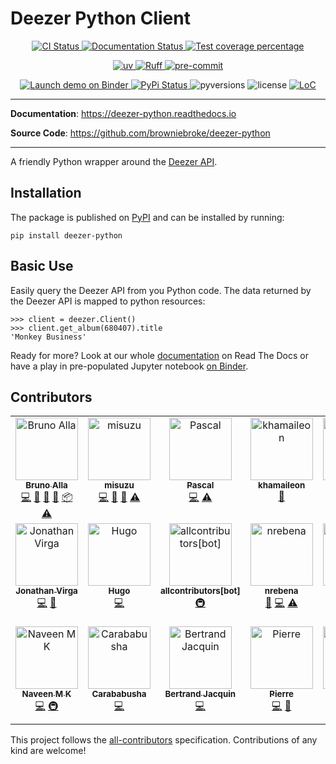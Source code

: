 # Deezer Python Client

<p align="center">
  <a href="https://github.com/browniebroke/deezer-python/actions/workflows/ci.yml?query=branch%3Amain">
    <img alt="CI Status" src="https://img.shields.io/github/actions/workflow/status/browniebroke/deezer-python/ci.yml?branch=main&logo=github&style=flat-square">
  </a>
  <a href="https://readthedocs.org/projects/deezer-python/builds/">
    <img src="https://img.shields.io/readthedocs/deezer-python.svg?logo=read-the-docs&style=flat-square" alt="Documentation Status">
  </a>
  <a href="https://codecov.io/gh/browniebroke/deezer-python">
    <img src="https://img.shields.io/codecov/c/github/browniebroke/deezer-python.svg?logo=codecov&style=flat-square" alt="Test coverage percentage">
  </a>
</p>
<p align="center">
  <a href="https://github.com/astral-sh/uv">
    <img src="https://img.shields.io/endpoint?url=https://raw.githubusercontent.com/astral-sh/uv/main/assets/badge/v0.json" alt="uv">
  </a>
  <a href="https://github.com/astral-sh/ruff">
    <img src="https://img.shields.io/endpoint?url=https://raw.githubusercontent.com/astral-sh/ruff/main/assets/badge/v2.json" alt="Ruff">
  </a>
  <a href="https://github.com/pre-commit/pre-commit">
    <img src="https://img.shields.io/badge/pre--commit-enabled-brightgreen?logo=pre-commit&logoColor=white&style=flat-square" alt="pre-commit">
  </a>
</p>
<p align="center">
  <a href="https://mybinder.org/v2/gh/browniebroke/deezer-python/main?filepath=demo.ipynb">
    <img src="https://mybinder.org/badge_logo.svg" alt="Launch demo on Binder">
  </a>
  <a href="https://pypi.org/project/deezer-python/">
    <img src="https://img.shields.io/pypi/v/deezer-python.svg?logo=python&amp;logoColor=fff&amp;style=flat-square" alt="PyPi Status">
  </a>
  <img src="https://img.shields.io/pypi/pyversions/deezer-python.svg?style=flat-square" alt="pyversions">
  <img src="https://img.shields.io/pypi/l/deezer-python.svg?style=flat-square" alt="license">
  <a href="https://github.com/browniebroke/deezer-python">
    <img src="https://tokei.rs/b1/github/browniebroke/deezer-python" alt="LoC">
  </a>
</p>

---

**Documentation**: <a href="https://deezer-python.readthedocs.io" target="_blank">https://deezer-python.readthedocs.io</a>

**Source Code**: <a href="https://github.com/browniebroke/deezer-python" target="_blank">https://github.com/browniebroke/deezer-python </a>

---

A friendly Python wrapper around the [Deezer API](https://developers.deezer.com/api).

## Installation

The package is published on
[PyPI](https://pypi.org/project/deezer-python/) and can be installed by running:

    pip install deezer-python

## Basic Use

Easily query the Deezer API from you Python code. The data returned by the Deezer
API is mapped to python resources:

```pycon
>>> client = deezer.Client()
>>> client.get_album(680407).title
'Monkey Business'
```

Ready for more? Look at our whole [documentation](http://deezer-python.readthedocs.io/)
on Read The Docs or have a play in pre-populated Jupyter notebook
[on Binder](https://mybinder.org/v2/gh/browniebroke/deezer-python/main?filepath=demo.ipynb).

## Contributors

<!-- ALL-CONTRIBUTORS-LIST:START - Do not remove or modify this section -->
<!-- prettier-ignore-start -->
<!-- markdownlint-disable -->
<table>
  <tbody>
    <tr>
      <td align="center" valign="top" width="14.28%"><a href="https://www.twitter.com/_BrunoAlla"><img src="https://avatars1.githubusercontent.com/u/861044?v=4?s=100" width="100px;" alt="Bruno Alla"/><br /><sub><b>Bruno Alla</b></sub></a><br /><a href="https://github.com/browniebroke/deezer-python/commits?author=browniebroke" title="Code">💻</a> <a href="https://github.com/browniebroke/deezer-python/commits?author=browniebroke" title="Documentation">📖</a> <a href="#ideas-browniebroke" title="Ideas, Planning, & Feedback">🤔</a> <a href="#maintenance-browniebroke" title="Maintenance">🚧</a> <a href="#platform-browniebroke" title="Packaging/porting to new platform">📦</a> <a href="https://github.com/browniebroke/deezer-python/commits?author=browniebroke" title="Tests">⚠️</a></td>
      <td align="center" valign="top" width="14.28%"><a href="https://github.com/misuzu"><img src="https://avatars1.githubusercontent.com/u/248143?v=4?s=100" width="100px;" alt="misuzu"/><br /><sub><b>misuzu</b></sub></a><br /><a href="https://github.com/browniebroke/deezer-python/commits?author=misuzu" title="Code">💻</a> <a href="https://github.com/browniebroke/deezer-python/commits?author=misuzu" title="Documentation">📖</a> <a href="#ideas-misuzu" title="Ideas, Planning, & Feedback">🤔</a> <a href="https://github.com/browniebroke/deezer-python/commits?author=misuzu" title="Tests">⚠️</a></td>
      <td align="center" valign="top" width="14.28%"><a href="https://github.com/pfouque"><img src="https://avatars1.githubusercontent.com/u/8300001?v=4?s=100" width="100px;" alt="Pascal"/><br /><sub><b>Pascal</b></sub></a><br /><a href="https://github.com/browniebroke/deezer-python/commits?author=pfouque" title="Code">💻</a> <a href="https://github.com/browniebroke/deezer-python/commits?author=pfouque" title="Tests">⚠️</a></td>
      <td align="center" valign="top" width="14.28%"><a href="https://github.com/khamaileon"><img src="https://avatars2.githubusercontent.com/u/1322166?v=4?s=100" width="100px;" alt="khamaileon"/><br /><sub><b>khamaileon</b></sub></a><br /><a href="https://github.com/browniebroke/deezer-python/commits?author=khamaileon" title="Documentation">📖</a></td>
      <td align="center" valign="top" width="14.28%"><a href="https://github.com/sheregeda"><img src="https://avatars3.githubusercontent.com/u/2856444?v=4?s=100" width="100px;" alt="Nikolay Sheregeda"/><br /><sub><b>Nikolay Sheregeda</b></sub></a><br /><a href="https://github.com/browniebroke/deezer-python/commits?author=sheregeda" title="Code">💻</a> <a href="https://github.com/browniebroke/deezer-python/commits?author=sheregeda" title="Tests">⚠️</a></td>
      <td align="center" valign="top" width="14.28%"><a href="https://github.com/horstmannmat"><img src="https://avatars1.githubusercontent.com/u/11761333?v=4?s=100" width="100px;" alt="Matheus Horstmann"/><br /><sub><b>Matheus Horstmann</b></sub></a><br /><a href="https://github.com/browniebroke/deezer-python/commits?author=horstmannmat" title="Code">💻</a> <a href="https://github.com/browniebroke/deezer-python/commits?author=horstmannmat" title="Documentation">📖</a></td>
      <td align="center" valign="top" width="14.28%"><a href="https://github.com/MDCEY"><img src="https://avatars2.githubusercontent.com/u/3812864?v=4?s=100" width="100px;" alt="Kieran Wynne"/><br /><sub><b>Kieran Wynne</b></sub></a><br /><a href="https://github.com/browniebroke/deezer-python/commits?author=MDCEY" title="Code">💻</a></td>
    </tr>
    <tr>
      <td align="center" valign="top" width="14.28%"><a href="https://github.com/jnth"><img src="https://avatars0.githubusercontent.com/u/7796167?v=4?s=100" width="100px;" alt="Jonathan Virga"/><br /><sub><b>Jonathan Virga</b></sub></a><br /><a href="https://github.com/browniebroke/deezer-python/commits?author=jnth" title="Code">💻</a> <a href="https://github.com/browniebroke/deezer-python/commits?author=jnth" title="Documentation">📖</a></td>
      <td align="center" valign="top" width="14.28%"><a href="https://github.com/hugovk"><img src="https://avatars2.githubusercontent.com/u/1324225?v=4?s=100" width="100px;" alt="Hugo"/><br /><sub><b>Hugo</b></sub></a><br /><a href="https://github.com/browniebroke/deezer-python/commits?author=hugovk" title="Code">💻</a></td>
      <td align="center" valign="top" width="14.28%"><a href="https://github.com/all-contributors/all-contributors-bot"><img src="https://avatars3.githubusercontent.com/u/46843839?v=4?s=100" width="100px;" alt="allcontributors[bot]"/><br /><sub><b>allcontributors[bot]</b></sub></a><br /><a href="#infra-allcontributors" title="Infrastructure (Hosting, Build-Tools, etc)">🚇</a></td>
      <td align="center" valign="top" width="14.28%"><a href="https://github.com/nrebena"><img src="https://avatars3.githubusercontent.com/u/49879400?v=4?s=100" width="100px;" alt="nrebena"/><br /><sub><b>nrebena</b></sub></a><br /><a href="https://github.com/browniebroke/deezer-python/issues?q=author%3Anrebena" title="Bug reports">🐛</a> <a href="https://github.com/browniebroke/deezer-python/commits?author=nrebena" title="Code">💻</a> <a href="https://github.com/browniebroke/deezer-python/commits?author=nrebena" title="Tests">⚠️</a></td>
      <td align="center" valign="top" width="14.28%"><a href="https://github.com/spvkgn"><img src="https://avatars0.githubusercontent.com/u/4147135?v=4?s=100" width="100px;" alt="Pavel"/><br /><sub><b>Pavel</b></sub></a><br /><a href="https://github.com/browniebroke/deezer-python/issues?q=author%3Aspvkgn" title="Bug reports">🐛</a></td>
      <td align="center" valign="top" width="14.28%"><a href="http://www.idiap.ch || www.edeltech.ch"><img src="https://avatars0.githubusercontent.com/u/898010?v=4?s=100" width="100px;" alt="Samuel Gaist"/><br /><sub><b>Samuel Gaist</b></sub></a><br /><a href="https://github.com/browniebroke/deezer-python/commits?author=sgaist" title="Code">💻</a> <a href="https://github.com/browniebroke/deezer-python/commits?author=sgaist" title="Tests">⚠️</a> <a href="#security-sgaist" title="Security">🛡️</a></td>
      <td align="center" valign="top" width="14.28%"><a href="https://github.com/hithomasmorelli"><img src="https://avatars0.githubusercontent.com/u/22722644?v=4?s=100" width="100px;" alt="Thomas Morelli"/><br /><sub><b>Thomas Morelli</b></sub></a><br /><a href="https://github.com/browniebroke/deezer-python/issues?q=author%3Ahithomasmorelli" title="Bug reports">🐛</a> <a href="https://github.com/browniebroke/deezer-python/commits?author=hithomasmorelli" title="Code">💻</a> <a href="#ideas-hithomasmorelli" title="Ideas, Planning, & Feedback">🤔</a></td>
    </tr>
    <tr>
      <td align="center" valign="top" width="14.28%"><a href="https://naveen.syrusdark.website"><img src="https://avatars1.githubusercontent.com/u/49693820?v=4?s=100" width="100px;" alt="Naveen M K"/><br /><sub><b>Naveen M K</b></sub></a><br /><a href="https://github.com/browniebroke/deezer-python/commits?author=naveen521kk" title="Code">💻</a> <a href="#infra-naveen521kk" title="Infrastructure (Hosting, Build-Tools, etc)">🚇</a></td>
      <td align="center" valign="top" width="14.28%"><a href="https://github.com/Carababusha"><img src="https://avatars.githubusercontent.com/u/64437819?v=4?s=100" width="100px;" alt="Carababusha"/><br /><sub><b>Carababusha</b></sub></a><br /><a href="https://github.com/browniebroke/deezer-python/commits?author=Carababusha" title="Code">💻</a></td>
      <td align="center" valign="top" width="14.28%"><a href="https://github.com/bjacquin"><img src="https://avatars.githubusercontent.com/u/5293357?v=4?s=100" width="100px;" alt="Bertrand Jacquin"/><br /><sub><b>Bertrand Jacquin</b></sub></a><br /><a href="https://github.com/browniebroke/deezer-python/commits?author=bjacquin" title="Code">💻</a></td>
      <td align="center" valign="top" width="14.28%"><a href="https://github.com/prndrbr"><img src="https://avatars.githubusercontent.com/u/96344856?v=4?s=100" width="100px;" alt="Pierre"/><br /><sub><b>Pierre</b></sub></a><br /><a href="https://github.com/browniebroke/deezer-python/commits?author=prndrbr" title="Code">💻</a> <a href="https://github.com/browniebroke/deezer-python/commits?author=prndrbr" title="Documentation">📖</a></td>
      <td align="center" valign="top" width="14.28%"><a href="https://jonathanbangert.com"><img src="https://avatars.githubusercontent.com/u/74015378?v=4?s=100" width="100px;" alt="Jonathan"/><br /><sub><b>Jonathan</b></sub></a><br /><a href="https://github.com/browniebroke/deezer-python/commits?author=Un10ck3d" title="Code">💻</a> <a href="https://github.com/browniebroke/deezer-python/commits?author=Un10ck3d" title="Documentation">📖</a> <a href="https://github.com/browniebroke/deezer-python/commits?author=Un10ck3d" title="Tests">⚠️</a></td>
      <td align="center" valign="top" width="14.28%"><a href="https://tdambrin.github.io"><img src="https://avatars.githubusercontent.com/u/61944454?v=4?s=100" width="100px;" alt="Thomas Dambrin"/><br /><sub><b>Thomas Dambrin</b></sub></a><br /><a href="https://github.com/browniebroke/deezer-python/issues?q=author%3Atdambrin" title="Bug reports">🐛</a></td>
    </tr>
  </tbody>
</table>

<!-- markdownlint-restore -->
<!-- prettier-ignore-end -->

<!-- ALL-CONTRIBUTORS-LIST:END -->

This project follows the [all-contributors](https://allcontributors.org) specification.
Contributions of any kind are welcome!
